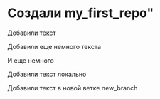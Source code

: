 # Создали my_first_repo" 

Добавили текст

Добавили еще немного текста

И еще немного

Добавили текст локально

Добавили текст в новой ветке new_branch
